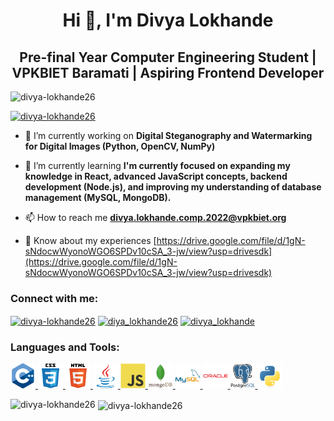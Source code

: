 <h1 align="center">Hi 👋, I'm Divya Lokhande</h1>
<h2 align="center">Pre-final Year Computer Engineering Student | VPKBIET Baramati | Aspiring Frontend Developer</h3>

<p align="left"> <img src="https://komarev.com/ghpvc/?username=divya-lokhande26&label=Profile%20views&color=0e75b6&style=flat" alt="divya-lokhande26" /> </p>

<p align="left"> <a href="https://github.com/ryo-ma/github-profile-trophy"><img src="https://github-profile-trophy.vercel.app/?username=divya-lokhande26" alt="divya-lokhande26" /></a> </p>

- 🔭 I’m currently working on **Digital Steganography and Watermarking for Digital Images (Python, OpenCV, NumPy)**

- 🌱 I’m currently learning **I'm currently focused on expanding my knowledge in React, advanced JavaScript concepts, backend development (Node.js), and improving my understanding of database management (MySQL, MongoDB).**

- 📫 How to reach me **divya.lokhande.comp.2022@vpkbiet.org**

- 📄 Know about my experiences [https://drive.google.com/file/d/1gN-sNdocwWyonoWGO6SPDv10cSA_3-jw/view?usp=drivesdk](https://drive.google.com/file/d/1gN-sNdocwWyonoWGO6SPDv10cSA_3-jw/view?usp=drivesdk)

<h3 align="left">Connect with me:</h3>
<p align="left">
<a href="https://linkedin.com/in/divya-lokhande26" target="blank"><img align="center" src="https://raw.githubusercontent.com/rahuldkjain/github-profile-readme-generator/master/src/images/icons/Social/linked-in-alt.svg" alt="divya-lokhande26" height="30" width="40" /></a>
<a href="https://instagram.com/diya_lokhande26" target="blank"><img align="center" src="https://raw.githubusercontent.com/rahuldkjain/github-profile-readme-generator/master/src/images/icons/Social/instagram.svg" alt="diya_lokhande26" height="30" width="40" /></a>
<a href="https://www.leetcode.com/divya_lokhande" target="blank"><img align="center" src="https://raw.githubusercontent.com/rahuldkjain/github-profile-readme-generator/master/src/images/icons/Social/leet-code.svg" alt="divya_lokhande" height="30" width="40" /></a>
</p>

<h3 align="left">Languages and Tools:</h3>
<p align="left"> <a href="https://www.w3schools.com/cpp/" target="_blank" rel="noreferrer"> <img src="https://raw.githubusercontent.com/devicons/devicon/master/icons/cplusplus/cplusplus-original.svg" alt="cplusplus" width="40" height="40"/> </a> <a href="https://www.w3schools.com/css/" target="_blank" rel="noreferrer"> <img src="https://raw.githubusercontent.com/devicons/devicon/master/icons/css3/css3-original-wordmark.svg" alt="css3" width="40" height="40"/> </a> <a href="https://www.w3.org/html/" target="_blank" rel="noreferrer"> <img src="https://raw.githubusercontent.com/devicons/devicon/master/icons/html5/html5-original-wordmark.svg" alt="html5" width="40" height="40"/> </a> <a href="https://www.java.com" target="_blank" rel="noreferrer"> <img src="https://raw.githubusercontent.com/devicons/devicon/master/icons/java/java-original.svg" alt="java" width="40" height="40"/> </a> <a href="https://developer.mozilla.org/en-US/docs/Web/JavaScript" target="_blank" rel="noreferrer"> <img src="https://raw.githubusercontent.com/devicons/devicon/master/icons/javascript/javascript-original.svg" alt="javascript" width="40" height="40"/> </a> <a href="https://www.mongodb.com/" target="_blank" rel="noreferrer"> <img src="https://raw.githubusercontent.com/devicons/devicon/master/icons/mongodb/mongodb-original-wordmark.svg" alt="mongodb" width="40" height="40"/> </a> <a href="https://www.mysql.com/" target="_blank" rel="noreferrer"> <img src="https://raw.githubusercontent.com/devicons/devicon/master/icons/mysql/mysql-original-wordmark.svg" alt="mysql" width="40" height="40"/> </a> <a href="https://www.oracle.com/" target="_blank" rel="noreferrer"> <img src="https://raw.githubusercontent.com/devicons/devicon/master/icons/oracle/oracle-original.svg" alt="oracle" width="40" height="40"/> </a> <a href="https://www.postgresql.org" target="_blank" rel="noreferrer"> <img src="https://raw.githubusercontent.com/devicons/devicon/master/icons/postgresql/postgresql-original-wordmark.svg" alt="postgresql" width="40" height="40"/> </a> <a href="https://www.python.org" target="_blank" rel="noreferrer"> <img src="https://raw.githubusercontent.com/devicons/devicon/master/icons/python/python-original.svg" alt="python" width="40" height="40"/> </a> </p>

<p><img align="left" src="https://github-readme-stats.vercel.app/api/top-langs?username=divya-lokhande26&show_icons=true&locale=en&layout=compact" alt="divya-lokhande26" /></p>

<p>&nbsp;<img align="center" src="https://github-readme-stats.vercel.app/api?username=divya-lokhande26&show_icons=true&locale=en" alt="divya-lokhande26" /></p>
